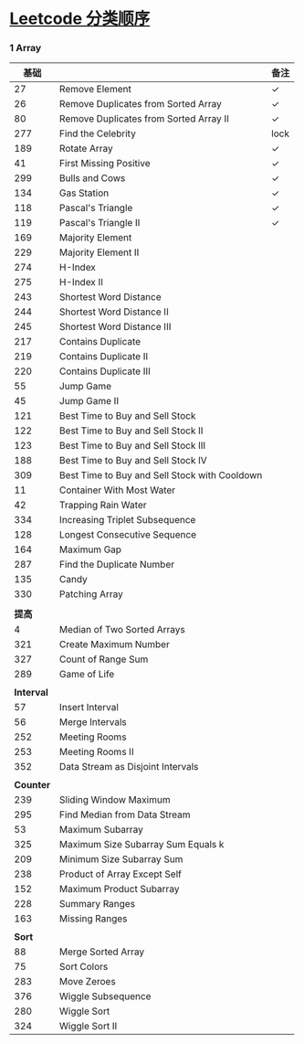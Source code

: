 # [Leetcode 分类顺序](https://cspiration.com/leetcodeClassification#103 "Title")

### 1 Array

| 基础		 |                                               | 备注 |
|----------|-----------------------------------------------|---|
| 27       | Remove Element                                | ✓ |
| 26       | Remove Duplicates from Sorted Array           | ✓ |
| 80       | Remove Duplicates from Sorted Array II        | ✓ |
| 277      | Find the Celebrity                            |lock|
| 189      | Rotate Array                                  | ✓ |
| 41       | First Missing Positive                        | ✓ |
| 299      | Bulls and Cows                                | ✓ |
| 134      | Gas Station                                   | ✓ |
| 118      | Pascal's Triangle                             | ✓ |
| 119      | Pascal's Triangle II                          | ✓ |
| 169      | Majority Element                              |   |
| 229      | Majority Element II                           |   |
| 274      | H-Index                                       |   |
| 275      | H-Index II                                    |   |
| 243      | Shortest Word Distance                        |   |
| 244      | Shortest Word Distance II                     |   |
| 245      | Shortest Word Distance III                    |   |
| 217      | Contains Duplicate                            |   |
| 219      | Contains Duplicate II                         |   |
| 220      | Contains Duplicate III                        |   |
| 55       | Jump Game                                     |   |
| 45       | Jump Game II                                  |   |
| 121      | Best Time to Buy and Sell Stock               |   |
| 122      | Best Time to Buy and Sell Stock II            |   |
| 123      | Best Time to Buy and Sell Stock III           |   |
| 188      | Best Time to Buy and Sell Stock IV            |   |
| 309      | Best Time to Buy and Sell Stock with Cooldown |   |
| 11       | Container With Most Water                     |   |
| 42       | Trapping Rain Water                           |   |
| 334      | Increasing Triplet Subsequence                |   |
| 128      | Longest Consecutive Sequence                  |   |
| 164      | Maximum Gap                                   |   |
| 287      | Find the Duplicate Number                     |   |
| 135      | Candy                                         |   |
| 330      | Patching Array                                |   |
|          |                                               |   |
| **提高**       |                                               |   |
| 4        | Median of Two Sorted Arrays                   |   |
| 321      | Create Maximum Number                         |   |
| 327      | Count of Range Sum                            |   |
| 289      | Game of Life                                  |   |
|          |                                               |   |
| **Interval** |                                               |   |
| 57       | Insert Interval                               |   |
| 56       | Merge Intervals                               |   |
| 252      | Meeting Rooms                                 |   |
| 253      | Meeting Rooms II                              |   |
| 352      | Data Stream as Disjoint Intervals             |   |
|          |                                               |   |
| **Counter**  |                                               |   |
| 239      | Sliding Window Maximum                        |   |
| 295      | Find Median from Data Stream                  |   |
| 53       | Maximum Subarray                              |   |
| 325      | Maximum Size Subarray Sum Equals k            |   |
| 209      | Minimum Size Subarray Sum                     |   |
| 238      | Product of Array Except Self                  |   |
| 152      | Maximum Product Subarray                      |   |
| 228      | Summary Ranges                                |   |
| 163      | Missing Ranges                                |   |
|          |                                               |   |
| **Sort**     |                                               |   |
| 88       | Merge Sorted Array                            |   |
| 75       | Sort Colors                                   |   |
| 283      | Move Zeroes                                   |   |
| 376      | Wiggle Subsequence                            |   |
| 280      | Wiggle Sort                                   |   |
| 324      | Wiggle Sort II                                |   |
